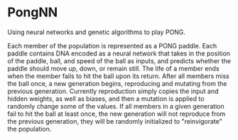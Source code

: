 # PongNN
Using neural networks and genetic algorithms to play PONG.

Each member of the population is represented as a PONG paddle. Each paddle contains DNA encoded as a neural network that takes in the position of the paddle, ball, and speed of the ball as inputs, and predicts whether the paddle should move up, down, or remain still. The life of a member ends when the member fails to hit the ball upon its return. After all members miss the ball once, a new generation begins, reproducing and mutating from the previous generation. Currently reproduction simply copies the input and hidden weights, as well as biases, and then a mutation is applied to randomly change some of the values. If all members in a given generation fail to hit the ball at least once, the new generation will not reproduce from the previous generation, they will be randomly initialized to "reinvigorate" the population.
